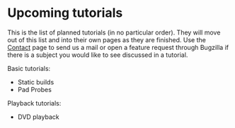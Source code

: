 # Upcoming tutorials

This is the list of planned tutorials (in no particular order). They
will move out of this list and into their own pages as they are
finished. Use the [Contact](Contact.html) page to send us a mail or open
a feature request through Bugzilla if there is a subject you would like
to see discussed in a tutorial.

Basic tutorials:

  - Static builds
  - Pad Probes

Playback tutorials:

  - DVD playback
